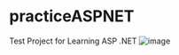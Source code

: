 # practiceASPNET

Test Project for Learning ASP .NET
![image](https://github.com/issamansur/practiceASPNET/assets/77580844/be54238c-5668-4b2d-ad4c-97d7ec5c75df)
